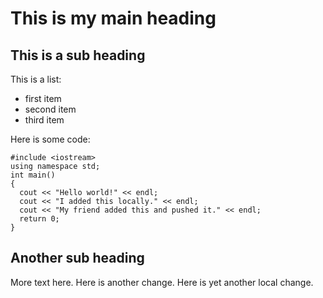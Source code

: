 # This is my main heading

## This is a sub heading

This is a list:
* first item
* second item
* third item

Here is some code:
```
#include <iostream>
using namespace std;
int main()
{
  cout << "Hello world!" << endl;
  cout << "I added this locally." << endl;
  cout << "My friend added this and pushed it." << endl;
  return 0;
}
```

## Another sub heading
More text here.
Here is another change.
Here is yet another local change.
